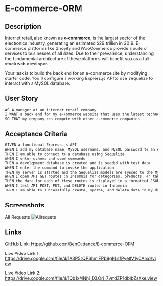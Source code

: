 # E-commerce-ORM

## Description 

Internet retail, also known as **e-commerce**, is the largest sector of the electronics industry, generating an estimated $29 trillion in 2019. E-commerce platforms like Shopify and WooCommerce provide a suite of services to businesses of all sizes. Due to their prevalence, understanding the fundamental architecture of these platforms will benefit you as a full-stack web developer.

Your task is to build the back end for an e-commerce site by modifying starter code. You’ll configure a working Express.js API to use Sequelize to interact with a MySQL database.

## User Story 
```md
AS A manager at an internet retail company
I WANT a back end for my e-commerce website that uses the latest technologies
SO THAT my company can compete with other e-commerce companies
```
## Acceptance Criteria

```md
GIVEN a functional Express.js API
WHEN I add my database name, MySQL username, and MySQL password to an environment variable file
THEN I am able to connect to a database using Sequelize
WHEN I enter schema and seed commands
THEN a development database is created and is seeded with test data
WHEN I enter the command to invoke the application
THEN my server is started and the Sequelize models are synced to the MySQL database
WHEN I open API GET routes in Insomnia for categories, products, or tags
THEN the data for each of these routes is displayed in a formatted JSON
WHEN I test API POST, PUT, and DELETE routes in Insomnia
THEN I am able to successfully create, update, and delete data in my database
```
## Screenshots 

All Requests
![Allrequets](https://github.com/BenCuttance/E-commerce-ORM/assets/123234427/bfe1a078-347a-4575-9e4e-2b7a1915e155)

## Links

GitHub Link: https://github.com/BenCuttance/E-commerce-ORM

Live Video Link 1: https://drive.google.com/file/d/1A3P5sQP6hmtFPb9gNLsfPye0V1yCAI4d/view 

Live Video Link 2: https://drive.google.com/file/d/1Qb1xMNhj_1XLOrj_7vmdZP1db1bZsXke/view 
